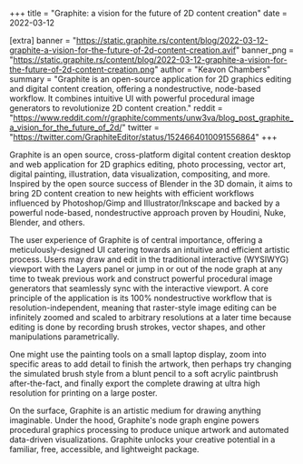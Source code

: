 +++
title = "Graphite: a vision for the future of 2D content creation"
date = 2022-03-12

[extra]
banner = "https://static.graphite.rs/content/blog/2022-03-12-graphite-a-vision-for-the-future-of-2d-content-creation.avif"
banner_png = "https://static.graphite.rs/content/blog/2022-03-12-graphite-a-vision-for-the-future-of-2d-content-creation.png"
author = "Keavon Chambers"
summary = "Graphite is an open-source application for 2D graphics editing and digital content creation, offering a nondestructive, node-based workflow. It combines intuitive UI with powerful procedural image generators to revolutionize 2D content creation."
reddit = "https://www.reddit.com/r/graphite/comments/unw3va/blog_post_graphite_a_vision_for_the_future_of_2d/"
twitter = "https://twitter.com/GraphiteEditor/status/1524664010091556864"
+++

Graphite is an open source, cross-platform digital content creation desktop and web application for 2D graphics editing, photo processing, vector art, digital painting, illustration, data visualization, compositing, and more. Inspired by the open source success of Blender in the 3D domain, it aims to bring 2D content creation to new heights with efficient workflows influenced by Photoshop/Gimp and Illustrator/Inkscape and backed by a powerful node-based, nondestructive approach proven by Houdini, Nuke, Blender, and others.

The user experience of Graphite is of central importance, offering a meticulously-designed UI catering towards an intuitive and efficient artistic process. Users may draw and edit in the traditional interactive (WYSIWYG) viewport with the Layers panel or jump in or out of the node graph at any time to tweak previous work and construct powerful procedural image generators that seamlessly sync with the interactive viewport. A core principle of the application is its 100% nondestructive workflow that is resolution-independent, meaning that raster-style image editing can be infinitely zoomed and scaled to arbitrary resolutions at a later time because editing is done by recording brush strokes, vector shapes, and other manipulations parametrically.

<!-- more -->

One might use the painting tools on a small laptop display, zoom into specific areas to add detail to finish the artwork, then perhaps try changing the simulated brush style from a blunt pencil to a soft acrylic paintbrush after-the-fact, and finally export the complete drawing at ultra high resolution for printing on a large poster.

On the surface, Graphite is an artistic medium for drawing anything imaginable. Under the hood, Graphite's node graph engine powers procedural graphics processing to produce unique artwork and automated data-driven visualizations. Graphite unlocks your creative potential in a familiar, free, accessible, and lightweight package.
